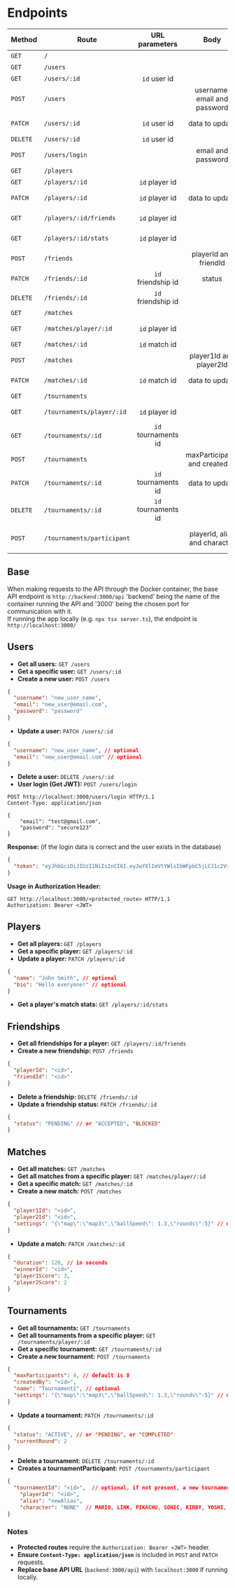 # Endpoints

| Method   | Route                      |   URL parameters    |             Body              | Description                                |
| -------- | -------------------------- | :-----------------: | :---------------------------: | ------------------------------------------ |
| `GET`    | `/`                        |                     |                               | Base route for test                        |
| `GET`    | `/users`                   |                     |                               | Get all users                              |
| `GET`    | `/users/:id`               |    `id` user id     |                               | Get a specific user                        |
| `POST`   | `/users`                   |                     | username, email and password  | Create a new user                          |
| `PATCH`  | `/users/:id`               |    `id` user id     |        data to update         | Update data on a specific user             |
| `DELETE` | `/users/:id`               |    `id` user id     |                               | Delete a user                              |
| `POST`   | `/users/login`             |                     |      email and password       | Get JWT (if user is valid)                 |
| `GET`    | `/players`                 |                     |                               | Get all players                            |
| `GET`    | `/players/:id`             |   `id` player id    |                               | Get a specific player                      |
| `PATCH`  | `/players/:id`             |   `id` player id    |        data to update         | Update data on a specific player           |
| `GET`    | `/players/:id/friends`     |   `id` player id    |                               | Get all friends of that player             |
| `GET`    | `/players/:id/stats`       |   `id` player id    |                               | Get match stats of that player             |
| `POST`   | `/friends`                 |                     |     playerId and friendId     | Create a friendship between two players    |
| `PATCH`  | `/friends/:id`             | `id` friendship id  |            status             | Update friendship status                   |
| `DELETE` | `/friends/:id`             | `id` friendship id  |                               | Delete a friendship                        |
| `GET`    | `/matches`                 |                     |                               | Get all matches                            |
| `GET`    | `/matches/player/:id`      |   `id` player id    |                               | Get all matches from a specific player     |
| `GET`    | `/matches/:id`             |    `id` match id    |                               | Get a specific match                       |
| `POST`   | `/matches`                 |                     |    player1Id and player2Id    | Create a match                             |
| `PATCH`  | `/matches/:id`             |    `id` match id    |        data to update         | Update data on a specific match            |
| `GET`    | `/tournaments`             |                     |                               | Get all tournaments                        |
| `GET`    | `/tournaments/player/:id`  |   `id` player id    |                               | Get all tournaments from a specific player |
| `GET`    | `/tournaments/:id`         | `id` tournaments id |                               | Get a specific tournament                  |
| `POST`   | `/tournaments`             |                     | maxParticipants and createdBy | Create a tournament                        |
| `PATCH`  | `/tournaments/:id`         | `id` tournaments id |        data to update         | Update data on a specific tournament       |
| `DELETE` | `/tournaments/:id`         | `id` tournaments id |                               | Delete a tournament                        |
| `POST`   | `/tournaments/participant` |                     | playerId, alias and character | Create a tournamentParticipant entry       |

## Base

When making requests to the API through the Docker container, the base API endpoint is
`http://backend:3000/api` 'backend' being the name of the container running the API and '3000' being the chosen port for communication with it.  
If running the app locally (e.g. `npx tsx server.ts`), the endpoint is `http://localhost:3000/`

## Users

- **Get all users:** `GET /users`
- **Get a specific user:** `GET /users/:id`
- **Create a new user:** `POST /users`

```json
{
  "username": "new_user_name",
  "email": "new_user@email.com",
  "password": "password"
}
```

- **Update a user:** `PATCH /users/:id`

```json
{
  "username": "new_user_name", // optional
  "email": "new_user@email.com" // optional
}
```

- **Delete a user:** `DELETE /users/:id`
- **User login (Get JWT):** `POST /users/login`

```http
POST http://localhost:3000/users/login HTTP/1.1
Content-Type: application/json

{
	"email": "test@gmail.com",
	"password": "secure123"
}

```

**Response:** (if the login data is correct and the user exists in the database)

```json
{
  "token": "eyJhbGciOiJIUzI1NiIsInCI6I.eyJwYXlImVtYWlsIbWFpbC5jLCJ1c2VyTmFtZSiaWF0.JwQiR3SOzVbsc7QmR-oM_GaNIB6kXhC"
}
```

**Usage in Authorization Header:**

```http
GET http://localhost:3000/<protected_route> HTTP/1.1
Authorization: Bearer <JWT>

```

## Players

- **Get all players:** `GET /players`
- **Get a specific player:** `GET /players/:id`
- **Update a player:** `PATCH /players/:id`

```json
{
  "name": "John Smith", // optional
  "bio": "Hello everyone!" // optional
}
```

- **Get a player's match stats:** `GET /players/:id/stats`

## Friendships

- **Get all friendships for a player:** `GET /players/:id/friends`
- **Create a new friendship:** `POST /friends`

```json
{
  "playerId": "<id>",
  "friendId": "<id>"
}
```

- **Delete a friendship:** `DELETE /friends/:id`
- **Update a friendship status:** `PATCH /friends/:id`

```json
{
  "status": "PENDING" // or "ACCEPTED", "BLOCKED"
}
```

## Matches

- **Get all matches:** `GET /matches`
- **Get all matches from a specific player:** `GET /matches/player/:id`
- **Get a specific match:** `GET /matches/:id`
- **Create a new match:** `POST /matches`

```json
{
  "player1Id": "<id>",
  "player2Id": "<id>",
  "settings": "{\"map\":\"map3\",\"ballSpeed\": 1.3,\"rounds\":5}" // optional settings
}
```

- **Update a match:** `PATCH /matches/:id`

```json
{
  "duration": 120, // in seconds
  "winnerId": "<id>",
  "player1Score": 3,
  "player2Score": 2
}
```

## Tournaments

- **Get all tournaments:** `GET /tournaments`
- **Get all tournaments from a specific player:** `GET /tournaments/player/:id`
- **Get a specific tournament:** `GET /tournaments/:id`
- **Create a new tournament:** `POST /tournaments`

```json
{
  "maxParticipants": 4, // default is 8
  "createdBy": "<id>",
  "name": "Tournament1", // optional
  "settings": "{\"map\":\"map3\",\"ballSpeed\": 1.3,\"rounds\":5}" // optional settings
}
```

- **Update a tournament:** `PATCH /tournaments/:id`

```json
{
  "status": "ACTIVE", // or "PENDING", or "COMPLETED"
  "currentRound": 2
}
```

- **Delete a tournament:** `DELETE /tournaments/:id`
- **Creates a tournamentParticipant:** `POST /tournaments/participant`

```json
{
  "tournamentId": "<id>",  // optional, if not present, a new tournament is created
	"playerId": "<id>",
	"alias": "newAlias",
	"character": "NONE"  // MARIO, LINK, PIKACHU, SONIC, KIRBY, YOSHI, SAMUS, DK, MEWTWO
}
```

### Notes

- **Protected routes** require the `Authorization: Bearer <JWT>` header.
- **Ensure `Content-Type: application/json`** is included in `POST` and `PATCH` requests.
- **Replace base API URL** (`backend:3000/api`) with `localhost:3000` if running locally.
